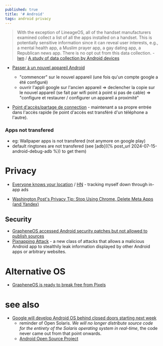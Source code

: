```yaml
---
published: true
title: '# Android'
tags: android privacy
---
```

> With the exception of LineageOS, all of the handset manufacturers examined collect a list of all the apps installed on a handset. This is potentially sensitive information since it can reveal user interests, e.g., a mental health app, a Muslim prayer app, a gay dating app, a Republican news app. There is no opt out from this data collection. - [lwn](https://lwn.net/Articles/872639/) / [ A study of data collection by Android devices](https://news.ycombinator.com/item?id=28875932)

- [Passer à un nouvel appareil Android](https://support.google.com/android/answer/6193424?hl=fr#zippy=%2Ceffectuer-la-transition-depuis-un-appareil-android)
	- "commencer" sur le nouvel appareil (une fois qu'un compte google a été configuré)
	- ouvrir l'appli google sur l'ancien appareil => declencher la copie sur le nouvel appareil (se fait par wifi point à point si pas de cable) => "configure et restaurer / configurer un appareil a proximité"
    
- [Point d'accès/partage de connection](https://support.google.com/android/answer/9059108?hl=fr) - maintenant a sa propre entrée dans l'accès rapide (le point d'accès est transféré d'un téléphone a l'autre).

### Apps not transfered
- eg: Wallpaper apps is not transfered (not anymore on google play)
- default ringtones are not transfered (see [adb]({% post_url 2024-07-15-android-debug-adb %}) to get them)

# Privacy
- [Everyone knows your location](https://timsh.org/tracking-myself-down-through-in-app-ads/) / [HN](https://news.ycombinator.com/item?id=42909921) - tracking myself down through in-app ads

- [Washington Post's Privacy Tip: Stop Using Chrome, Delete Meta Apps (and Yandex)](HN)

## Security
- [GrapheneOS accessed Android security patches but not allowed to publish sources ](https://news.ycombinator.com/item?id=45208925)
- [Pixnapping Attack](https://www.pixnapping.com/) -  a new class of attacks that allows a malicious Android app to stealthily leak information displayed by other Android apps or arbitrary websites. 

# Alternative OS
- [	GrapheneOS is ready to break free from Pixels](https://news.ycombinator.com/item?id=45585869)

# see also
- [Google will develop Android OS behind closed doors starting next week ](https://news.ycombinator.com/item?id=43484927)
	- reminder of Open Solaris. _We will no longer distribute source code for the entirety of the Solaris operating system in real-time_,  the code never came out from that point onwards.
    - [Android Open Source Project](https://source.android.com/)
